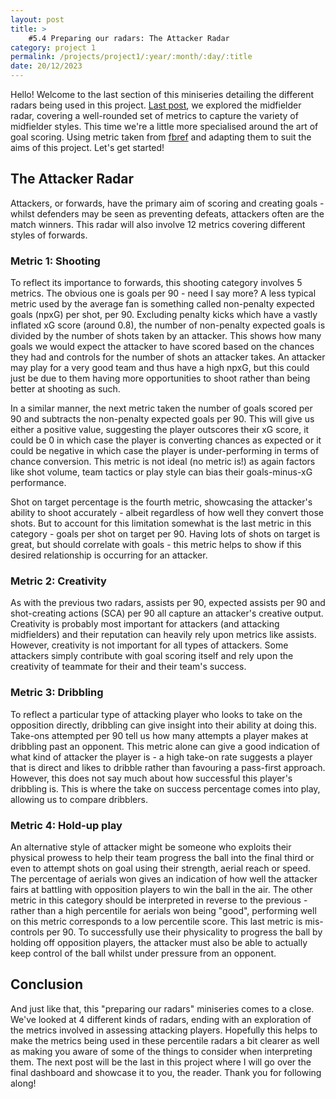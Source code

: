 ```yaml
---
layout: post
title: >
    #5.4 Preparing our radars: The Attacker Radar
category: project 1
permalink: /projects/project1/:year/:month/:day/:title
date: 20/12/2023
---
```


Hello! Welcome to the last section of this miniseries detailing the different radars being used in this project. <a id="otherpage-link" href="{{site.baseurl}}/projects/project1/2023/12/20/project1-post5-3">Last post</a>, we explored the midfielder radar, covering a well-rounded set of metrics to capture the variety of midfielder styles. This time we're a little more specialised around the art of goal scoring. Using metric taken from <a id="text-link" href="https://fbref.com/en/">fbref</a> and adapting them to suit the aims of this project. Let's get started!

## The Attacker Radar

Attackers, or forwards, have the primary aim of scoring and creating goals - whilst defenders may be seen as preventing defeats, attackers often are the match winners. This radar will also involve 12 metrics covering different styles of forwards.

### Metric 1: Shooting

To reflect its importance to forwards, this shooting category involves 5 metrics. The obvious one is goals per 90 - need I say more? A less typical metric used by the average fan is something called non-penalty expected goals (npxG) per shot, per 90. Excluding penalty kicks which have a vastly inflated xG score (around 0.8), the number of non-penalty expected goals is divided by the number of shots taken by an attacker. This shows how many goals we would expect the attacker to have scored based on the chances they had and controls for the number of shots an attacker takes. An attacker may play for a very good team and thus have a high npxG, but this could just be due to them having more opportunities to shoot rather than being better at shooting as such. 

In a similar manner, the next metric taken the number of goals scored per 90 and subtracts the non-penalty expected goals per 90. This will give us either a positive value, suggesting the player outscores their xG score, it could be 0 in which case the player is converting chances as expected or it could be negative in which case the player is under-performing in terms of chance conversion. This metric is not ideal (no metric is!) as again factors like shot volume, team tactics or play style can bias their goals-minus-xG performance. 

Shot on target percentage is the fourth metric, showcasing the attacker's ability to shoot accurately - albeit regardless of how well they convert those shots. But to account for this limitation somewhat is the last metric in this category - goals per shot on target per 90. Having lots of shots on target is great, but should correlate with goals - this metric helps to show if this desired relationship is occurring for an attacker.

### Metric 2: Creativity

As with the previous two radars, assists per 90, expected assists per 90 and shot-creating actions (SCA) per 90 all capture an attacker's creative output. Creativity is probably most important for attackers (and attacking midfielders) and their reputation can heavily rely upon metrics like assists. However, creativity is not important for all types of attackers. Some attackers simply contribute with goal scoring itself and rely upon the creativity of teammate for their and their team's success.

### Metric 3: Dribbling

To reflect a particular type of attacking player who looks to take on the opposition directly, dribbling can give insight into their ability at doing this. Take-ons attempted per 90 tell us how many attempts a player makes at dribbling past an opponent. This metric alone can give a good indication of what kind of attacker the player is - a high take-on rate suggests a player that is direct and likes to dribble rather than favouring a pass-first approach. However, this does not say much about how successful this player's dribbling is. This is where the take on success percentage comes into play, allowing us to compare dribblers.

### Metric 4: Hold-up play

An alternative style of attacker might be someone who exploits their physical prowess to help their team progress the ball into the final third or even to attempt shots on goal using their strength, aerial reach or speed. The percentage of aerials won gives an indication of how well the attacker fairs at battling with opposition players to win the ball in the air. The other metric in this category should be interpreted in reverse to the previous - rather than a high percentile for aerials won being "good", performing well on this metric corresponds to a low percentile score. This last metric is mis-controls per 90. To successfully use their physicality to progress the ball by holding off opposition players, the attacker must also be able to actually keep control of the ball whilst under pressure from an opponent.

## Conclusion

And just like that, this "preparing our radars" miniseries comes to a close. We've looked at 4 different kinds of radars, ending with an exploration of the metrics involved in assessing attacking players. Hopefully this helps to make the metrics being used in these percentile radars a bit clearer as well as making you aware of some of the things to consider when interpreting them. The next post will be the last in this project where I will go over the final dashboard and showcase it to you, the reader. Thank you for following along!
